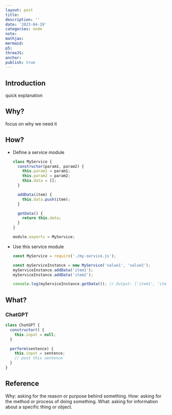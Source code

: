 ```yaml
---
layout: post
title:
description: ''
date: '2023-04-19'
categories: node
note:
mathjax:
mermaid:
p5:
threeJS:
anchor:
publish: true
---
```


## Introduction

quick explanation

## Why?

focus on why we need it

## How?

* Define a service module
  ```javascript
  class MyService {
    constructor(param1, param2) {
      this.param1 = param1;
      this.param2 = param2;
      this.data = [];
    }
  
    addData(item) {
      this.data.push(item);
    }
  
    getData() {
      return this.data;
    }
  }

  module.exports = MyService;
  ```
* Use this service module
  ```javascript
  const MyService = require('./my-service.js');
  
  const myServiceInstance = new MyService('value1', 'value2');
  myServiceInstance.addData('item1');
  myServiceInstance.addData('item2');
  
  console.log(myServiceInstance.getData()); // Output: ['item1', 'item2']
  ```

## What?

### ChatGPT

```javascript
class ChatGPT {
  constructor() {
    this.input = null;
  }

  perform(sentence) {
    this.input = sentence;
    // post this sentence
  }
}
```

## Reference

Why: asking for the reason or purpose behind something.
How: asking for the method or process of doing something.
What: asking for information about a specific thing or object.
